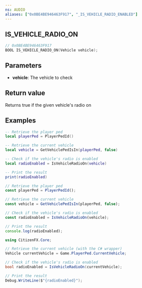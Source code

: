 ```yaml
---
ns: AUDIO
aliases: ["0x0BE4BE946463F917", "_IS_VEHICLE_RADIO_ENABLED"]
---
```

## IS_VEHICLE_RADIO_ON

```c
// 0x0BE4BE946463F917
BOOL IS_VEHICLE_RADIO_ON(Vehicle vehicle);
```

## Parameters
* **vehicle**: The vehicle to check

## Return value
Returns true if the given vehicle's radio on

## Examples
```lua
-- Retrieve the player ped
local playerPed = PlayerPedId()

-- Retrieve the current vehicle
local vehicle = GetVehiclePedIsIn(playerPed, false)

-- Check if the vehicle's radio is enabled
local radioEnabled = IsVehicleRadioOn(vehicle)

-- Print the result
print(radioEnabled)
```

```js
// Retrieve the player ped
const playerPed = PlayerPedId();

// Retrieve the current vehicle
const vehicle = GetVehiclePedIsIn(playerPed, false);

// Check if the vehicle's radio is enabled
const radioEnabled = IsVehicleRadioOn(vehicle);

// Print the result
console.log(radioEnabled);
```


```csharp
using CitizenFX.Core;

// Retrieve the current vehicle (with the C# wrapper)
Vehicle currentVehicle = Game.PlayerPed.CurrentVehicle;

// Check if the vehicle's radio is enabled
bool radioEnabled = IsVehicleRadioOn(currentVehicle);

// Print the result
Debug.WriteLine($"{radioEnabled}");
```
